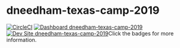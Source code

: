 # dneedham-texas-camp-2019

[![CircleCI](https://circleci.com/gh/pantheon-training-org/dneedham-texas-camp-2019.svg?style=shield)](https://circleci.com/gh/pantheon-training-org/dneedham-texas-camp-2019)
[![Dashboard dneedham-texas-camp-2019](https://img.shields.io/badge/dashboard-dneedham_texas_camp_2019-yellow.svg)](https://dashboard.pantheon.io/sites/3b42ae60-e19d-427f-886f-a4405afb76d9#dev/code)
[![Dev Site dneedham-texas-camp-2019](https://img.shields.io/badge/site-dneedham_texas_camp_2019-blue.svg)](http://dev-dneedham-texas-camp-2019.pantheonsite.io/)Click the badges for more information.
